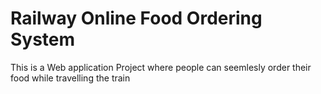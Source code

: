 # Railway Online Food Ordering System
 This is a Web application Project where people can seemlesly order their food while travelling the train
